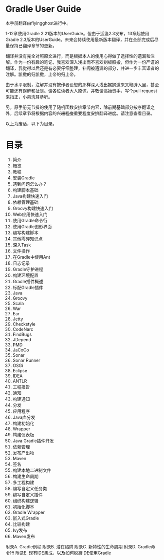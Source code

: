 # Gradle User Guide

本手册翻译由flyingghost进行中。

1-12章使用Gradle 2.21版本的UserGuide。但由于适逢2.3发布，13章起使用Gradle 2.3版本的UserGuide。未来会持续使用最新版本翻译，并在全部完成后尽量保持已翻译章节的更新。

翻译并没有完全对照原文进行，而是根据本人的使用心得做了选择性的遗漏和注解。作为一份有趣的笔记，我喜欢深入浅出而不喜欢刻板照搬，但作为一份严谨的翻译，我觉得以后还是有必要仔细整理，补阙被遗漏的部分，并进一步丰富译者的注解。凯撒的归凯撒，上帝的归上帝。

由于水平限制，注解并没有按作者设想的那样深入浅出娓娓道来又鞭辟入里，甚至可能还有误解和扯淡。请各位读者大人原谅，并敬请高抬贵手，写个pull request来指正，小弟洗耳恭听。

另，原手册无节操的使用了随机函数安排章节内容，除前期基础部分按序翻译之外，后续章节将根据内容的~~兴趣程度~~重要程度安排翻译进度。请注意查看目录。

以上为废话，以下为目录。

# 目录
01. 简介
02. 概览
03. 教程
04. 安装Gradle
05. 遇到问题怎么办？
06. 构建脚本基础
07. Java构建快速入门
08. 依赖管理基础
09. Groovy构建快速入门
10. Web应用快速入门
11. 使用Gradle命令行
12. 使用Gradle图形界面
13. 编写构建脚本
14. 其他零碎知识点
15. 深入Task
16. 文件操作
17. 在Gradle中使用Ant
18. 日志记录
19. Gradle守护进程
20. 构建环境配置
21. Gradle插件概述
22. 标配Gradle插件
23. Java
24. Groovy
25. Scala
26. War
27. Ear
28. Jetty
29. Checkstyle
30. CodeNarc
31. FindBugs
32. JDepend
33. PMD
34. JaCoCo
35. Sonar
36. Sonar Runner
37. OSGi
38. Eclipse
39. IDEA
40. ANTLR
41. 工程报告
42. 通知
43. 构建通知
44. 分发
45. 应用程序
46. Java库分发
47. 构建初始化
48. Wrapper
49. 构建仪表板
50. Java Gradle插件开发
51. 依赖管理
52. 发布产出物
53. Maven
54. 签名
55. 构建本地二进制文件
56. 构建生命周期
57. 多工程构建
58. 编写自定义任务类
59. 编写自定义插件
60. 组织构建逻辑
61. 初始化脚本
62. Gradle Wrapper
63. 嵌入式Gradle
64. 比较构建
65. Ivy发布
66. Maven发布

附录A. Gradle例程
附录B. 潜在陷阱
附录C. 新特性的生命周期
附录D. Gradle命令行
附录E. 现有IDE集成，以及如何脱离IDE使用Gradle
